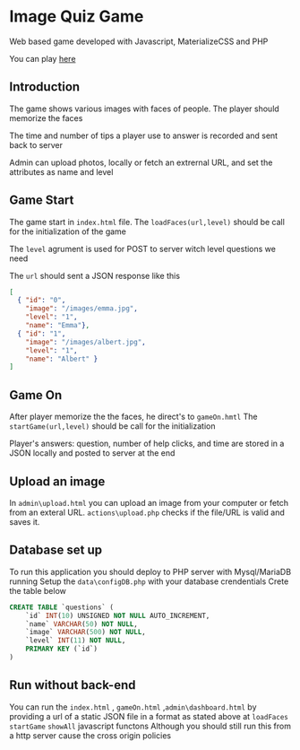 # Image Quiz Game

Web based game developed with Javascript, MaterializeCSS and PHP

You can play [here](https://projects.kantas.net/imageQuiz)

## Introduction

The game shows variοus images with faces of people.
The player should memorize the faces

The time and number of tips a player use to answer is recorded and sent back to server

Admin can upload photos, locally or fetch an extrernal URL, and set the attributes as name and level 

## Game Start

The game start in `index.html` file.
The `loadFaces(url,level)` should be call for the initialization of the game

The `level` agrument is used for POST to server witch level questions we need

The `url` should sent a JSON response like this

```json
[
  { "id": "0",
    "image": "/images/emma.jpg",
    "level": "1",
    "name": "Emma"},
  { "id": "1",
    "image": "/images/albert.jpg",
    "level": "1",
    "name": "Albert" }
]
```

## Game On

After player memorize the the faces, he direct's to `gameOn.hmtl`
The `startGame(url,level)` should be call for the initialization

Player's answers: question, number of help clicks, and time are stored in a JSON locally and posted to server at the end

## Upload an image

In `admin\upload.html` you can upload an image from your computer or fetch from an exteral URL.
`actions\upload.php` checks if the file/URL is valid and saves it.

## Database set up

To run this application you should deploy to PHP server with Mysql/MariaDB running
Setup the `data\configDB.php` with your database crendentials
Crete the table below
```sql
CREATE TABLE `questions` (
	`id` INT(10) UNSIGNED NOT NULL AUTO_INCREMENT,
	`name` VARCHAR(50) NOT NULL,
	`image` VARCHAR(500) NOT NULL,
	`level` INT(11) NOT NULL,
	PRIMARY KEY (`id`)
)
```

## Run without back-end

You can run the `index.html` , `gameOn.html` ,`admin\dashboard.html` by providing a url of a static JSON file in a format as stated above at `loadFaces` `startGame` `showAll` javascript functons
Although you should still run this from a http server cause the cross origin policies
